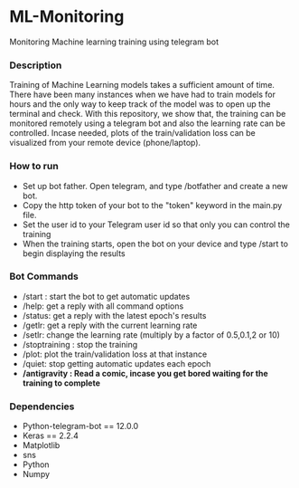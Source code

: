 # **ML-Monitoring**
Monitoring Machine learning training using telegram bot

### **Description**
Training of Machine Learning models takes a sufficient amount of time. There have been many instances when we have had to train models for hours and the only way to keep track of the model was to open up the terminal and check. With this repository, we show that, the training can be monitored remotely using a telegram bot and also the learning rate can be controlled. Incase needed, plots of the train/validation loss can be visualized from your remote device (phone/laptop). 

### **How to run**
- Set up bot father. Open telegram, and type /botfather and create a new bot.
- Copy the http token of your bot to the "token" keyword in the main.py file.
- Set the user id to your Telegram user id so that only you can control the training 
- When the training starts, open the bot on your device and type /start to begin displaying the results

### **Bot Commands**
- /start : start the bot to get automatic updates
- /help: get a reply with all command options
- /status: get a reply with the latest epoch's results
- /getlr: get a reply with the current learning rate
- /setlr: change the learning rate (multiply by a factor of 0.5,0.1,2 or 10)
- /stoptraining : stop the training
- /plot: plot the train/validation loss at that instance
- /quiet: stop getting automatic updates each epoch
- **/antigravity : Read a comic, incase you get bored waiting for the training to complete**

### **Dependencies**
- Python-telegram-bot == 12.0.0
- Keras == 2.2.4
- Matplotlib
- sns
- Python
- Numpy


